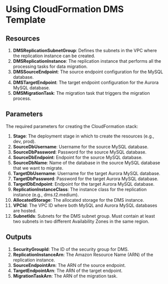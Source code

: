 # Using CloudFormation DMS Template

## Resources
1. **DMSReplicationSubnetGroup**: Defines the subnets in the VPC where the replication instance can be created.
2. **DMSReplicationInstance**: The replication instance that performs all the processing tasks for data migration.
3. **DMSSourceEndpoint**: The source endpoint configuration for the MySQL database.
4. **DMSTargetEndpoint**: The target endpoint configuration for the Aurora MySQL database.
5. **DMSMigrationTask**: The migration task that triggers the migration process.

## Parameters
The required parameters for creating the CloudFormation stack:

1. **Stage**: The deployment stage in which to create the resources (e.g., dev, prod).
2. **SourceDbUsername**: Username for the source MySQL database.
3. **SourceDbPassword**: Password for the source MySQL database.
4. **SourceDbEndpoint**: Endpoint for the source MySQL database.
5. **SourceDbName**: Name of the database in the source MySQL database that we want to migrate.
6. **TargetDbUsername**: Username for the target Aurora MySQL database.
7. **TargetDbPassword**: Password for the target Aurora MySQL database.
8. **TargetDbEndpoint**: Endpoint for the target Aurora MySQL database.
9. **ReplicationInstanceClass**: The instance class for the replication instance (e.g., dms.t2.medium).
10. **AllocatedStorage**: The allocated storage for the DMS instance.
11. **VPCId**: The VPC ID where both MySQL and Aurora MySQL databases are hosted.
12. **SubnetIds**: Subnets for the DMS subnet group. Must contain at least two subnets in two different Availability Zones in the same region.

## Outputs
1. **SecurityGroupId**: The ID of the security group for DMS.
2. **ReplicationInstanceArn**: The Amazon Resource Name (ARN) of the replication instance.
3. **SourceEndpointArn**: The ARN of the source endpoint.
4. **TargetEndpointArn**: The ARN of the target endpoint.
5. **MigrationTaskArn**: The ARN of the migration task.
